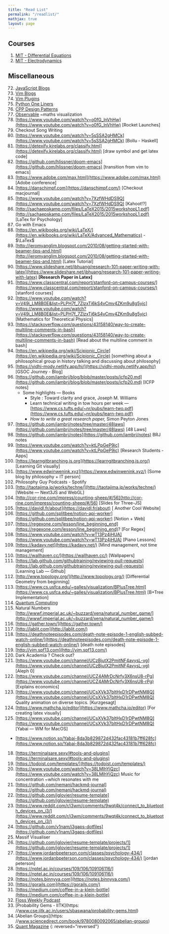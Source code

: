```yaml
---
title: "Read List"
permalink: "/readlist/"
mathjax: true
layout: page
---
```


## Courses

1. [MIT - Differential Equations](https://ocw.mit.edu/courses/mathematics/18-03sc-differential-equations-fall-2011/index.htm)
2. [MIT - Electrodynamics](https://ocw.mit.edu/courses/physics/8-07-electromagnetism-ii-fall-2012/syllabus/)


## Miscellaneous

72. [JavaScript Blogs](https://mrale.ph/)
71. [Vim Blogs](https://vimways.org/)
70. [Vim Plugins](https://vimawesome.com/)
69. [Python One Liners](https://wiki.python.org/moin/Powerful%20Python%20One-Liners)
68. [CPP Design Patterns](https://cpppatterns.com)
67. [Observable](https://observablehq.com) ~maths visualization
66. [https://www.youtube.com/watch?v=o0fG_lnVhHw](https://www.youtube.com/watch?v=o0fG_lnVhHw) [Rocket Launches]
65. Checkout Song Writing 
64. [https://www.youtube.com/watch?v=5sSSA2gHMCk](https://www.youtube.com/watch?v=5sSSA2gHMCk) [Bollu - Haskell]
63. [https://detexify.kirelabs.org/classify.html](https://detexify.kirelabs.org/classify.html) [draw symbol and get latex code]
62. [https://github.com/hlissner/doom-emacs](https://github.com/hlissner/doom-emacs) [transition from vim to emacs]
61. [https://www.adobe.com/max.html](https://www.adobe.com/max.html) [Adobe conference]
60. [https://danschimpf.com](https://danschimpf.com/) [Checkout macjournal]
59. [https://www.youtube.com/watch?v=7XzfWHdDS9Q](https://www.youtube.com/watch?v=7XzfWHdDS9Q) [Kahoot!?]
58. [http://sachaepskamp.com/files/LaTeX2015/2015workshopL1.pdf](http://sachaepskamp.com/files/LaTeX2015/2015workshopL1.pdf) [LaTex for Psychology]
57. Go with Emacs
56. [https://en.wikibooks.org/wiki/LaTeX/](https://en.wikibooks.org/wiki/LaTeX/Advanced_Mathematics) - $\LaTex$ 
55. [http://jeromyanglim.blogspot.com/2010/08/getting-started-with-beamer-tips-and.html](http://jeromyanglim.blogspot.com/2010/08/getting-started-with-beamer-tips-and.html) [Latex Tutorial]
54. [https://www.slideshare.net/jbhuang/research-101-paper-writing-with-latex](https://www.slideshare.net/jbhuang/research-101-paper-writing-with-latex) **[Research Paper in Latex]**
53. [https://www.classcentral.com/report/stanford-on-campus-courses/](https://www.classcentral.com/report/stanford-on-campus-courses/) [stanford courses]
52. [https://www.youtube.com/watch?v=V49i_LM8B0E&list=PLPH7f_7ZlzxTi6kS4vCmv4ZKm9u8g5yic](https://www.youtube.com/watch?v=V49i_LM8B0E&list=PLPH7f_7ZlzxTi6kS4vCmv4ZKm9u8g5yic) [Mathematics for Theoretical Physics]
51. [https://stackoverflow.com/questions/43158140/way-to-create-multiline-comments-in-bash](https://stackoverflow.com/questions/43158140/way-to-create-multiline-comments-in-bash) [Read about the multiline comment in bash]
50. [https://en.wikipedia.org/wiki/Scipionic_Circle](https://en.wikipedia.org/wiki/Scipionic_Circle) [something about a philosophical group in history talking and discussing about philosophy]
49. [https://vidhi-mody.netlify.app/hi/](https://vidhi-mody.netlify.app/hi/) [GSOC Journey - Blog]
48. [https://github.com/iambrj/blog/blob/master/posts/icfp20.md](https://github.com/iambrj/blog/blob/master/posts/icfp20.md) [ICFP notes]
    - Some highlights — Books
        - Style : Toward clarity and grace, Joseph M. Williams
        - Learn technical writing in tow hours per week — [https://www.cs.tufts.edu/~nr/pubs/learn-two.pdf](https://www.cs.tufts.edu/~nr/pubs/learn-two.pdf)
        - *How to write a great research paper,* Simon Peyton Jones
47. [https://github.com/iambrj/notes/tree/master/48laws](https://github.com/iambrj/notes/tree/master/48laws) [48 Laws]
46.  [https://github.com/iambrj/notes](https://github.com/iambrj/notes) BRJ notes
45. [https://www.youtube.com/watch?v=ktLPpGeP9ic](https://www.youtube.com/watch?v=ktLPpGeP9ic) [Research Students - Apps]
44. [https://learngitbranching.js.org](https://learngitbranching.js.org/) [Learning Git visually]
43. [https://www.edwinwenink.xyz](https://www.edwinwenink.xyz/) [Some blog by philosophy + IT person]
42. Philosophy Guy Podcasts - Spotify
41. [http://taotajima.jp/works/techne/](http://taotajima.jp/works/techne/) [Website — Next3JS and WebGL]
40. [http://cor-rine.com/impress/counting-sheep/#/56](http://cor-rine.com/impress/counting-sheep/#/56) [Slides for Three-JS]
39. [https://davidl.fr/about](https://davidl.fr/about) [ Another Cool Website]
38. [https://github.com/splitbee/notion-api-worker](https://github.com/splitbee/notion-api-worker) [Notion + Web]
37. [https://regexone.com/lesson/line_beginning_end](https://regexone.com/lesson/line_beginning_end)? [For Regex]
36. [https://www.youtube.com/watch?v=wT13Pz4iHUA](https://www.youtube.com/watch?v=wT13Pz4iHUA) [Piano Lessons]
35. [https://kadavy.net](https://kadavy.net/) [Mind management, not time management]
34. [https://wallhaven.cc/](https://wallhaven.cc/) [Wallpapers]
33. [https://lab.github.com/githubtraining/reviewing-pull-requests](https://lab.github.com/githubtraining/reviewing-pull-requests) [Learning Lab — Github]
32. [http://www.topology.org/](http://www.topology.org/) [Differential Geometry from beginning]
31. [https://www.cs.usfca.edu/~galles/visualization/BPlusTree.html](https://www.cs.usfca.edu/~galles/visualization/BPlusTree.html) [B+Tree Implementation]
30. [Quantum Computing](https://quantum.country/)
29. Natural Numbers [http://wwwf.imperial.ac.uk/~buzzard/xena/natural_number_game/](http://wwwf.imperial.ac.uk/~buzzard/xena/natural_number_game/)
28. [https://gather.town/](https://gather.town/)
27. [http://lablit.com](http://lablit.com/)
26. [https://deathnoteepisodes.com/death-note-episode-1-english-subbed-watch-online/](https://deathnoteepisodes.com/death-note-episode-1-english-subbed-watch-online/) [death note episodes]
25. [http://vim.spf13.com](http://vim.spf13.com/)
24. Dark Academia ? Check out?
23. [https://www.youtube.com/channel/UCzBjutX2PmitNF4avysL-vg](https://www.youtube.com/channel/UCzBjutX2PmitNF4avysL-vg) [Aleph 0]
22.  [https://www.youtube.com/channel/UCZ4AMrDcNrfy3X6nsU8-rPg](https://www.youtube.com/channel/UCZ4AMrDcNrfy3X6nsU8-rPg) [Explains economics]
21.  [https://www.youtube.com/channel/UCsXVk37bltHxD1rDPwtNM8Q](https://www.youtube.com/channel/UCsXVk37bltHxD1rDPwtNM8Q) Quality animation on diverse topics. [Kurzgesagt]
20. [https://www.mathcha.io/editor](https://www.mathcha.io/editor) [For creating latex visually]
19. [https://www.youtube.com/channel/UCsXVk37bltHxD1rDPwtNM8Q](https://www.youtube.com/channel/UCsXVk37bltHxD1rDPwtNM8Q) [Yabai — WM for MacOS]
- [https://www.notion.so/Yabai-8da3b829872d432fac43181b7ff628fc](https://www.notion.so/Yabai-8da3b829872d432fac43181b7ff628fc)
18. [https://terminalsare.sexy/#tools-and-plugins](https://terminalsare.sexy/#tools-and-plugins) 
17. [https://todoist.com/templates/](https://todoist.com/templates/)
16. [https://www.youtube.com/watch?v=38LMlhYiQzc](https://www.youtube.com/watch?v=38LMlhYiQzc) Music for concentration ~which resonates with me
15. [https://github.com/nemani/hackmd-journal](https://github.com/nemani/hackmd-journal)
14. [https://github.com/jglovier/resume-template](https://github.com/jglovier/resume-template)
13. [https://www.reddit.com/r/i3wm/comments/9wqt4k/connect_to_bluetooth_devices_on_i3/](https://www.reddit.com/r/i3wm/comments/9wqt4k/connect_to_bluetooth_devices_on_i3/)
12. [https://github.com/v1nam/i3gaps-dotfiles](https://github.com/v1nam/i3gaps-dotfiles)
11. Massif Visualiser 
10. [https://github.com/jglovier/resume-template/projects/1](https://github.com/jglovier/resume-template/projects/1)
9. [https://www.jordanbpeterson.com/classes/psychology-434/](https://www.jordanbpeterson.com/classes/psychology-434/) [jordan peterson]
8. [https://nptel.ac.in/courses/109/106/109106116/](https://nptel.ac.in/courses/109/106/109106116/)
7. [https://notes.binnyva.com](https://notes.binnyva.com/)
6. [https://gorails.com](https://gorails.com/)
5. [https://medium.com/coffee-in-a-klein-bottle](https://medium.com/coffee-in-a-klein-bottle)
4. [Floss Weekly Podcast](https://twit.tv/shows/floss-weekly)
3. [Probability Gems - IITK](https:
    //www.cse.iitk.ac.in/users/sbaswana/probability-gems.html)
2. [Abelian Groups](https:
    //www.sciencedirect.com/book/9780080092065/abelian-groups)
1. [Quant Magazine](https://www.quantamagazine.org/)
{: reversed="reversed"}
